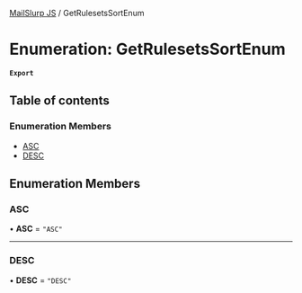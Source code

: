 [MailSlurp JS](../README.md) / GetRulesetsSortEnum

# Enumeration: GetRulesetsSortEnum

**`Export`**

## Table of contents

### Enumeration Members

- [ASC](GetRulesetsSortEnum.md#asc)
- [DESC](GetRulesetsSortEnum.md#desc)

## Enumeration Members

### ASC

• **ASC** = ``"ASC"``

___

### DESC

• **DESC** = ``"DESC"``
